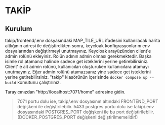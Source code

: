 # **TAKİP**

## Kurulum

takip/frontend/.env dosyasındaki MAP_TILE_URL ifadesini kullanılacak harita altlığının adresi ile değiştirdikten sonra, keycloak konfigrasyonlarını env dosyalarından değiştirmeyi unutmayınız. Keycloak arayüzünden client'e admin rolünü ekleyiniz. Rolün adının admin olması gerekmektedir. Başka isimle rol atamanız halinde sadece get isteklerini yerine getirebilirsiniz. Client' e ait admin rolünü, kullanıcıları oluşturuken kullanıcılara atamayı unutmayınız. Eğer admin rolünü atamazsanız yine sadece get isteklerini yerine getirebilirsiniz.
"takip" klasörünün içerisinde `docker compose up --build` komutunu çalıştırınız.

Tarayıcınızdan "http://localhost:7071/home" adresine gidin.

> 7071 portu dolu ise, takip/.env dosyasının altındaki FRONTEND_PORT değişkeni ile değiştirilebilir.
> 5433 postgres portu dolu ise takip/.env dosyasındaki POSTGRES_PORT değişkeni ile bu port değiştirilebilir. (DOCKER_POSTGRES_PORT değişkeni değiştirilmemelidir!)
